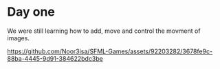 # Day one

We were still learning how to add, move and control the movment of images.


https://github.com/Noor3isa/SFML-Games/assets/92203282/3678fe9c-88ba-4445-9d91-384622bdc3be

